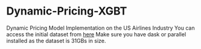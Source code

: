 # Dynamic-Pricing-XGBT
Dynamic Pricing Model Implementation on the US Airlines Industry
You can access the initial dataset from [here](www.dropbox.com/scl/fo/mybc5v9s800orsu78b6ao/h?rlkey=1an4ndcscd5uw9yi7oxx8ypfn&e=1&dl=0/)
Make sure you have dask or parallel installed as the dataset is 31GBs in size.
